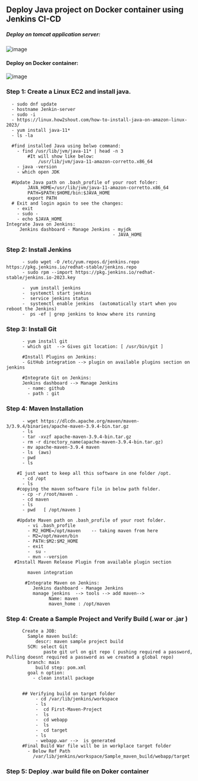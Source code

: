 ##  Deploy Java project on Docker container using Jenkins CI-CD

##### Deploy on tomcat application server: 
![image](https://github.com/rajuhpr/Jenkins/assets/142870952/c7952c7a-e421-4359-bf1f-1eed8fa54682)

#### Deploy on Docker container:

![image](https://github.com/rajuhpr/Jenkins/assets/142870952/668c9d01-1143-42f4-b6e7-62fb26f3b32e)


### Step 1: Create a Linux EC2 and install java.
  ```
    - sudo dnf update  
    - hostname Jenkin-server 
    - sudo -i
    - https://linux.how2shout.com/how-to-install-java-on-amazon-linux-2023/
    - yum install java-11*
    - ls -la
  ```
      #find installed Java using belwo command:
        - find /usr/lib/jvm/java-11* | head -n 3
            #It will show like below:
                /usr/lib/jvm/java-11-amazon-corretto.x86_64
        - java -version
        - which open JDK

      #Update Java path on .bash_profile of your root folder:
        	JAVA_HOME=/usr/lib/jvm/java-11-amazon-corretto.x86_64
        	PATH=$PATH:$HOME/bin:$JAVA_HOME
	        export PATH
      # Exit and login again to see the changes:
        - exit
        - sudo -
        - echo $JAVA_HOME
    Integrate Java on Jenkins:
         Jenkins dashboard - Manage Jenkins - myjdk
                                            - JAVA_HOME 
        
  ### Step 2: Install Jenkins
          - sudo wget -O /etc/yum.repos.d/jenkins.repo https://pkg.jenkins.io/redhat-stable/jenkins.repo
          - sudo rpm --import https://pkg.jenkins.io/redhat-stable/jenkins.io-2023.key

          -  yum install jenkins
          -  systemctl start jenkins
          -  service jenkins status
          -  systemctl enable jenkins  (automatically start when you reboot the Jenkins)
          -  ps -ef | grep jenkins to know where its running

        
  ### Step 3: Install Git 
          - yum install git
          - which git  --> Gives git location: [ /usr/bin/git ]
          
          #Install Plugins on Jenkins:
          - GitHub integration --> plugin on available plugins section on jenkins
          
          #Integrate Git on Jenkins:
          Jenkins dashboard --> Manage Jenkins
          	- name: github
          	- path : git
           
  ### Step 4: Maven Installation
          - wget https://dlcdn.apache.org/maven/maven-3/3.9.4/binaries/apache-maven-3.9.4-bin.tar.gz
          - ls
          - tar -xvzf apache-maven-3.9.4-bin.tar.gz
          - rm -r directory_name(apache-maven-3.9.4-bin.tar.gz)
          - mv apache-maven-3.9.4 maven
          - ls  (aws)
          - pwd
          - ls
          
        #I just want to keep all this software in one folder /opt.
          - cd /opt
          - ls
        #copying the maven software file in below path folder.
          - cp -r /root/maven .
          - cd maven
          - ls
          - pwd   [ /opt/maven ]
          
        #Update Maven path on .bash_profile of your root folder.
            - vi .bash_profile
          	- M2_HOME=/opt/maven  	-- taking maven from here
          	- M2=/opt/maven/bin	
          	- PATH:$M2:$M2_HOME
            - exit
            -  su - 
            - mvn --version
       #Install Maven Release Plugin from available plugin section
            
            maven integration
            
           #Integrate Maven on Jenkins:
              Jenkins dashboard - Manage Jenkins
          	  manage jenkins  --> tools --> add maven-->  
                	Name: maven
                	maven_home : /opt/maven
                     
  ### Step 4: Create a Sample Project and Verify Build (.war or .jar )
            
          Create a JOB:
          	Sample maven build:
          	   descr: maven sample project build
          	SCM: select Git
          		  paste git url on git repo ( pushing required a password, Pulling doesnt required a password as we created a global repo)
          	branch: main
          	   build step: pom.xml 
          	goal n option:
          	  - clean install package

             
          ## Verifying build on target folder
               - cd /var/lib/jenkins/workspace
               - ls
               -  cd First-Maven-Project
               -  ls
               -  cd webapp
               -  ls
               -  cd target
               - ls  
               - webapp.war -->  is generated
          #Final Build War file will be in workplace target folder
            - Below Ref Path
              /var/lib/jenkins/workspace/Sample_maven_build/webapp/target


  ### Step 5: Deploy .war build file on Doker container
  

          
          
